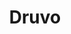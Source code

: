 ---
title: Druvo
github: https://github.com/Druvo
mode: dark
transition: 1s
score: 79.1
archetype:
- Cool Banner
- Code
---